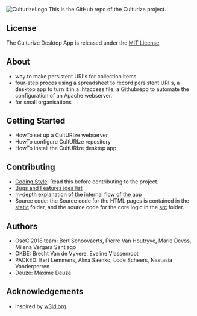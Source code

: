 ![CulturizeLogo](https://github.com/PACKED-vzw/CultURIze/blob/master/static/assets/logo-culturize-klein.png)
This is the GitHub repo of the Culturize project.

## License
The Culturize Desktop App is released under the [MIT License](https://opensource.org/licenses/MIT)
## About
  * way to make persistent URI's for collection items
  * four-step proces using a spreadsheet to record persistent URI's, a desktop app to turn it in a .htaccess file, a Githubrepo to automate the configuration of an Apache webserver.
  * for small organisations 
  
## Getting Started
  * HowTo set up a CultURIze webserver
  * HowTo configure CultURIze repository
  * HowTo install the CultURIze desktop app
## Contributing
  * [Coding Style](doc/Style.md): Read this before contributing to the project.
  * [Bugs and Features idea list](doc/Possible%20Improvements.md)
  * [In-depth explanation of the internal flow of the app](doc/pdf/flow.pdf)
  * Source code: the Source code for the HTML pages is contained in the [static](static/) folder, and the source code for the core logic in the [src](src/) folder. 
## Authors
  * OsoC 2018 team: Bert Schoovaerts, Pierre Van Houtryve, Marie Devos, Milena Vergara Santiago
  * OKBE: Brecht Van de Vyvere, Eveline Vlassenroot
  * PACKED: Bert Lemmens, Alina Saenko, Lode Scheers, Nastasia Vanderperren
  * Deuze: Maxime Deuze
## Acknowledgements
  * inspired by [w3id.org](http://w3id.org)

